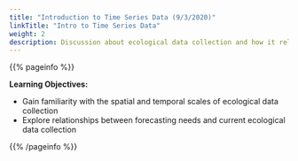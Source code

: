 ```yaml
---
title: "Introduction to Time Series Data (9/3/2020)"
linkTitle: "Intro to Time Series Data"
weight: 2
description: Discussion about ecological data collection and how it relates to forecasting
---
```


{{% pageinfo %}}

**Learning Objectives:**
* Gain familiarity with the spatial and temporal scales of ecological data collection
* Explore relationships between forecasting needs and current ecological data collection

{{% /pageinfo %}}


